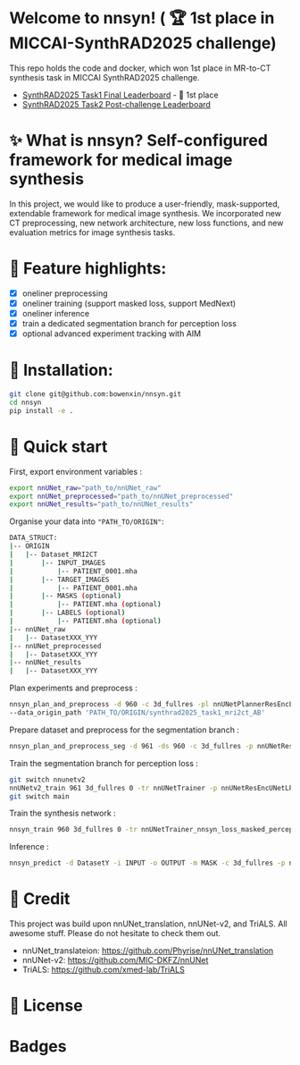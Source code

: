 # Welcome to nnsyn! ( 🏆 1st place in MICCAI-SynthRAD2025 challenge)
This repo holds the code and docker, which won 1st place in MR-to-CT synthesis task in MICCAI SynthRAD2025 challenge. 
- [SynthRAD2025 Task1 Final Leaderboard](https://synthrad2025.grand-challenge.org/evaluation/test-task-1-mri/leaderboard/) - 🥇 1st place
- [SynthRAD2025 Task2 Post-challenge Leaderboard](https://synthrad2025.grand-challenge.org/evaluation/post-challenge-task-2-cbct/leaderboard/)

# ✨ What is nnsyn? Self-configured framework for medical image synthesis
In this project, we would like to produce a user-friendly, mask-supported, extendable framework for medical image synthesis. We incorporated new CT preprocessing, new network architecture, new loss functions, and new evaluation metrics for image synthesis tasks. 

# 🌟 Feature highlights:
- [x] oneliner preprocessing
- [x] oneliner training (support masked loss, support MedNext)
- [x] oneliner inference
- [x] train a dedicated segmentation branch for perception loss
- [x] optional advanced experiment tracking with AIM
<!-- - [ ] oneliner evaluation -->


# 🚀 Installation:
```bash
git clone git@github.com:bowenxin/nnsyn.git
cd nnsyn
pip install -e .
```

# 📄 Quick start


First, export environment variables :
```bash
export nnUNet_raw="path_to/nnUNet_raw"
export nnUNet_preprocessed="path_to/nnUNet_preprocessed"
export nnUNet_results="path_to/nnUNet_results"
```

Organise your data into ```"PATH_TO/ORIGIN"```:
```bash
DATA_STRUCT:
|-- ORIGIN
|   |-- Dataset_MRI2CT
|       |-- INPUT_IMAGES
|           |-- PATIENT_0001.mha
|       |-- TARGET_IMAGES
|           |-- PATIENT_0001.mha
|       |-- MASKS (optional)
|           |-- PATIENT.mha (optional)
|       |-- LABELS (optional)
|           |-- PATIENT.mha (optional)
|-- nnUNet_raw
|   |-- DatasetXXX_YYY
|-- nnUNet_preprocessed
|   |-- DatasetXXX_YYY
|-- nnUNet_results
|   |-- DatasetXXX_YYY
```

Plan experiments and preprocess : 
```bash
nnsyn_plan_and_preprocess -d 960 -c 3d_fullres -pl nnUNetPlannerResEncL -p nnUNetResEncUNetLPlans  --preprocessing_input MR --preprocessing_target CT \
--data_origin_path 'PATH_TO/ORIGIN/synthrad2025_task1_mri2ct_AB'
```

Prepare dataset and preprocess for the segmentation branch :
```bash
nnsyn_plan_and_preprocess_seg -d 961 -ds 960 -c 3d_fullres -p nnUNetResEncUNetLPlans --data_origin_path 'PATH_TO/ORIGIN/synthrad2025_task1_mri2ct_AB' --preprocessing_target CT
```

Train the segmentation branch for perception loss :
```bash
git switch nnunetv2
nnUNetv2_train 961 3d_fullres 0 -tr nnUNetTrainer -p nnUNetResEncUNetLPlans_Dataset960 --c
git switch main
``` 

Train the synthesis network : 
```bash
nnsyn_train 960 3d_fullres 0 -tr nnUNetTrainer_nnsyn_loss_masked_perception_masked_track -p nnUNetResEncUNetLPlans
```

Inference :
```bash
nnsyn_predict -d DatasetY -i INPUT -o OUTPUT -m MASK -c 3d_fullres -p nnUNetPlans -tr nnUNetTrainerMRCT -f FOLD
```

<!-- # Citation

Along with the original nnUNet paper :

    Isensee, F., Jaeger, P. F., Kohl, S. A., Petersen, J., & Maier-Hein, K. H. (2021). nnU-Net: a self-configuring 
    method for deep learning-based biomedical image segmentation. Nature methods, 18(2), 203-211. -->
    
# 🤝 Credit
This project was build upon nnUNet_translation, nnUNet-v2, and TriALS. All awesome stuff. Please do not hesitate to check them out. 
- nnUNet_translateion: https://github.com/Phyrise/nnUNet_translation
- nnUNet-v2: https://github.com/MIC-DKFZ/nnUNet
- TriALS: https://github.com/xmed-lab/TriALS

# 📜 License

# Badges
